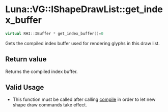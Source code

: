 # Luna::VG::IShapeDrawList::get_index_buffer

```c++
virtual RHI::IBuffer * get_index_buffer()=0
```

Gets the compiled index buffer used for rendering glyphs in this draw list. 



## Return value
Returns the compiled index buffer. 

## Valid Usage
* This function must be called after calling [compile](struct_luna_1_1_v_g_1_1_i_shape_draw_list_1a10a80c3abd16ad8bb629fbb48cd92784.md) in order to let new shape draw commands take effect. 

